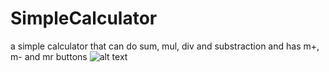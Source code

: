 # SimpleCalculator
a simple calculator that can do sum, mul, div and substraction and has m+, m- and mr buttons
![alt text](https://s6.uupload.ir/files/shot_jbjw.png)
